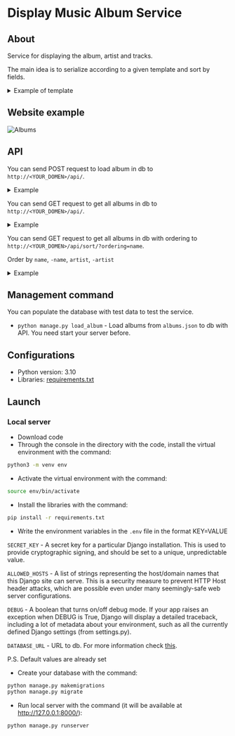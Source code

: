 # Display Music Album Service

## About

Service for displaying the album, artist and tracks.

The main idea is to serialize according to a given template and sort by fields.

<details>
  <summary>Example of template</summary>

```json
[
  {
    "album": "album1[2022]",
    "name": "album1",
    "artist@name": "artist_name1",
    "tracks": [
      "track1",
      "track2",
      "track3"
    ]
  },
  ...
]
```

</details>

## Website example

![Albums](https://user-images.githubusercontent.com/93794917/199439438-274d9bd8-ed37-4b32-8ee7-0a69e0815fb9.gif)

## API

You can send POST request to load album in db to `http://<YOUR_DOMEN>/api/`.

<details>
  <summary>Example</summary>

URL: `http://127.0.0.1:8000/api/`

HEADERS: `'Content-Type': 'application/json'`

JSON:

```json
  {
  "album": "The Dark Side Of The Moon[1973]",
  "name": "The Dark Side Of The Moon",
  "artist@name": "Pink Floyd",
  "tracks": [
    "Speak to Me",
    "Breathe",
    "On the Run",
    "Time",
    "The Great Gig in the Sky"
  ]
}
```

</details>

You can send GET request to get all albums in db to `http://<YOUR_DOMEN>/api/`.

<details>
  <summary>Example</summary>

URL: `http://127.0.0.1:8000/api/`

</details>

You can send GET request to get all albums in db with ordering
to `http://<YOUR_DOMEN>/api/sort/?ordering=name`.

Order by `name`, `-name`, `artist`, `-artist`

<details>
  <summary>Example</summary>

URL: `http://<YOUR_DOMEN>/api/sort/?ordering=name`

</details>

## Management command

You can populate the database with test data to test the service.

* `python manage.py load_album` - Load albums from `albums.json` to db with
  API. You need start your server before.

## Configurations

* Python version: 3.10
* Libraries: [requirements.txt](https://github.com/etokosmo/music_albums/blob/main/requirements.txt)

## Launch

### Local server

- Download code
- Through the console in the directory with the code, install the virtual
  environment with the command:

```bash
python3 -m venv env
```

- Activate the virtual environment with the command:

```bash
source env/bin/activate
```

- Install the libraries with the command:

```bash
pip install -r requirements.txt
```

- Write the environment variables in the `.env` file in the format KEY=VALUE

`SECRET_KEY` - A secret key for a particular Django installation. This is used
to provide cryptographic signing, and should be set to a unique, unpredictable
value.

`ALLOWED_HOSTS` - A list of strings representing the host/domain names that
this Django site can serve. This is a security measure to prevent HTTP Host
header attacks, which are possible even under many seemingly-safe web server
configurations.

`DEBUG` - A boolean that turns on/off debug mode. If your app raises an
exception when DEBUG is True, Django will display a detailed traceback,
including a lot of metadata about your environment, such as all the currently
defined Django settings (from settings.py).

`DATABASE_URL` - URL to db. For more information
check [this](https://github.com/jazzband/dj-database-url).

P.S. Default values are already set

- Create your database with the command:

```bash
python manage.py makemigrations
python manage.py migrate
```

- Run local server with the command (it will be available
  at http://127.0.0.1:8000/):

```bash
python manage.py runserver
```
